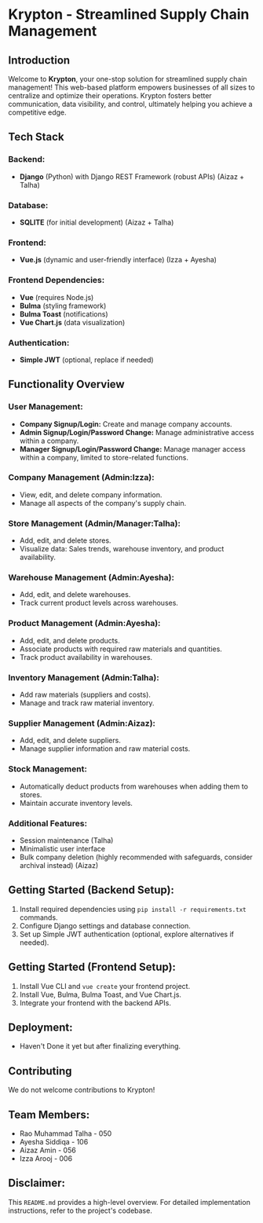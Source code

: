 # **Krypton - Streamlined Supply Chain Management**

## **Introduction**

Welcome to **Krypton**, your one-stop solution for streamlined supply chain management! This web-based platform empowers businesses of all sizes to centralize and optimize their operations. Krypton fosters better communication, data visibility, and control, ultimately helping you achieve a competitive edge.

## **Tech Stack**

### **Backend:**
- **Django** (Python) with Django REST Framework (robust APIs) (Aizaz + Talha)

### **Database:**
- **SQLITE** (for initial development) (Aizaz + Talha)

### **Frontend:**
- **Vue.js** (dynamic and user-friendly interface) (Izza + Ayesha)

### **Frontend Dependencies:**
- **Vue** (requires Node.js)
- **Bulma** (styling framework)
- **Bulma Toast** (notifications)
- **Vue Chart.js** (data visualization)

### **Authentication:**
- **Simple JWT** (optional, replace if needed)

## **Functionality Overview**

### **User Management:**
- **Company Signup/Login:** Create and manage company accounts.
- **Admin Signup/Login/Password Change:** Manage administrative access within a company.
- **Manager Signup/Login/Password Change:** Manage manager access within a company, limited to store-related functions.

### **Company Management (Admin:Izza):**
- View, edit, and delete company information.
- Manage all aspects of the company's supply chain.

### **Store Management (Admin/Manager:Talha):**
- Add, edit, and delete stores.
- Visualize data: Sales trends, warehouse inventory, and product availability.

### **Warehouse Management (Admin:Ayesha):**
- Add, edit, and delete warehouses.
- Track current product levels across warehouses.

### **Product Management (Admin:Ayesha):**
- Add, edit, and delete products.
- Associate products with required raw materials and quantities.
- Track product availability in warehouses.

### **Inventory Management (Admin:Talha):**
- Add raw materials (suppliers and costs).
- Manage and track raw material inventory.

### **Supplier Management (Admin:Aizaz):**
- Add, edit, and delete suppliers.
- Manage supplier information and raw material costs.

### **Stock Management:**
- Automatically deduct products from warehouses when adding them to stores.
- Maintain accurate inventory levels.

### **Additional Features:**
- Session maintenance (Talha)
- Minimalistic user interface
- Bulk company deletion (highly recommended with safeguards, consider archival instead) (Aizaz)

## **Getting Started (Backend Setup):**
1. Install required dependencies using `pip install -r requirements.txt` commands.
2. Configure Django settings and database connection.
3. Set up Simple JWT authentication (optional, explore alternatives if needed).

## **Getting Started (Frontend Setup):**
1. Install Vue CLI and `vue create` your frontend project.
2. Install Vue, Bulma, Bulma Toast, and Vue Chart.js.
3. Integrate your frontend with the backend APIs.

## **Deployment:**
- Haven't Done it yet but after finalizing everything.

## **Contributing**

We do not welcome contributions to Krypton!

## **Team Members:**
- Rao Muhammad Talha - 050
- Ayesha Siddiqa - 106
- Aizaz Amin - 056
- Izza Arooj - 006

## **Disclaimer:**

This `README.md` provides a high-level overview. For detailed implementation instructions, refer to the project's codebase.
